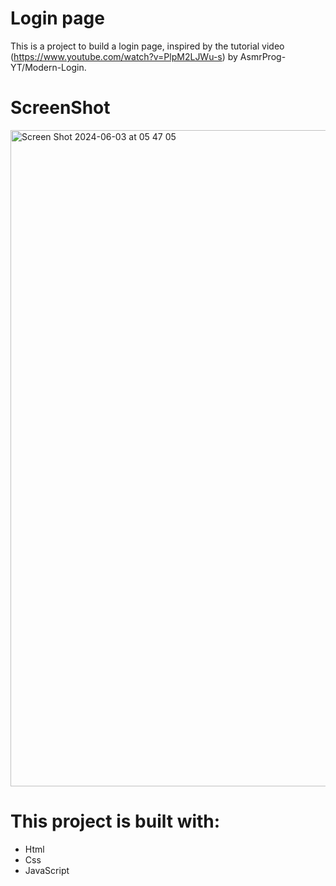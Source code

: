 # Login page
This is a project to build a login page, inspired by the tutorial video (https://www.youtube.com/watch?v=PlpM2LJWu-s) by AsmrProg-YT/Modern-Login.

# ScreenShot
<img width="1050" alt="Screen Shot 2024-06-03 at 05 47 05" src="https://github.com/MT16024/Login-page-/assets/101939561/60376c22-cd2a-4926-9b54-e4583756b275">

# This project is built with:
* Html
* Css
* JavaScript
